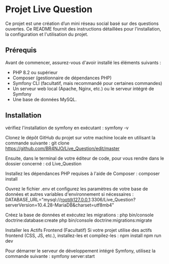 # Projet Live Question

Ce projet est une création d’un mini réseau social basé sur des questions ouvertes.
Ce README fournit des instructions détaillées pour l'installation, la configuration et l'utilisation du projet.

## Prérequis

Avant de commencer, assurez-vous d'avoir installé les éléments suivants :

- PHP 8.2 ou supérieur
- Composer (gestionnaire de dépendances PHP)
- Symfony CLI (facultatif, mais recommandé pour certaines commandes)
- Un serveur web local (Apache, Nginx, etc.) ou le serveur intégré de Symfony
- Une base de données MySQL.

## Installation

vérifiez l'installation de symfony en exécutant :
symfony -v


Clonez le dépôt GitHub du projet sur votre machine locale en utilisant la commande suivante :
git clone https://github.com/BR4NJO/Live_Question/edit/master


Ensuite, dans le terminal de votre éditeur de code, pour vous rendre dans le dossier concerné :
cd Live_Question  

Installez les dépendances PHP requises à l'aide de Composer :
composer install

Ouvrez le fichier .env et configurez les paramètres de votre base de données et autres variables d'environnement si nécessaires :
DATABASE_URL="mysql://root@127.0.0.1:3306/Live_Question?serverVersion=10.4.28-MariaDB&charset=utf8mb4"

Créez la base de données et exécutez les migrations :
php bin/console doctrine:database:create
php bin/console doctrine:migrations:migrate


Installer les Actifs Frontend (Facultatif)
Si votre projet utilise des actifs frontend (CSS, JS, etc.), installez-les et compilez-les :
npm install
npm run dev


Pour démarrer le serveur de développement intégré Symfony, utilisez la commande suivante :
symfony server:start











